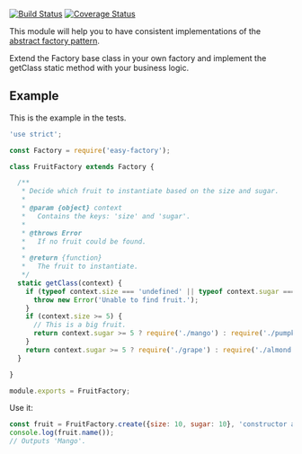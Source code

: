 [![Build Status](https://travis-ci.org/e0ipso/easy-factory.svg?branch=master)](https://travis-ci.org/e0ipso/easy-factory)
[![Coverage Status](https://coveralls.io/repos/github/e0ipso/easy-factory/badge.svg?branch=master)](https://coveralls.io/github/e0ipso/easy-factory?branch=master)

This module will help you to have consistent implementations of the [abstract
factory pattern](https://en.wikipedia.org/wiki/Abstract_factory_pattern).

Extend the Factory base class in your own factory and implement the getClass
static method with your business logic.

## Example
This is the example in the tests.

```js
'use strict';

const Factory = require('easy-factory');

class FruitFactory extends Factory {

  /**
   * Decide which fruit to instantiate based on the size and sugar.
   *
   * @param {object} context
   *   Contains the keys: 'size' and 'sugar'.
   *
   * @throws Error
   *   If no fruit could be found.
   *
   * @return {function}
   *   The fruit to instantiate.
   */
  static getClass(context) {
    if (typeof context.size === 'undefined' || typeof context.sugar === 'undefined') {
      throw new Error('Unable to find fruit.');
    }
    if (context.size >= 5) {
      // This is a big fruit.
      return context.sugar >= 5 ? require('./mango') : require('./pumpkin');
    }
    return context.sugar >= 5 ? require('./grape') : require('./almond');
  }

}

module.exports = FruitFactory;
```

Use it:

```js
const fruit = FruitFactory.create({size: 10, sugar: 10}, 'constructor argument');
console.log(fruit.name());
// Outputs 'Mango'.
```

